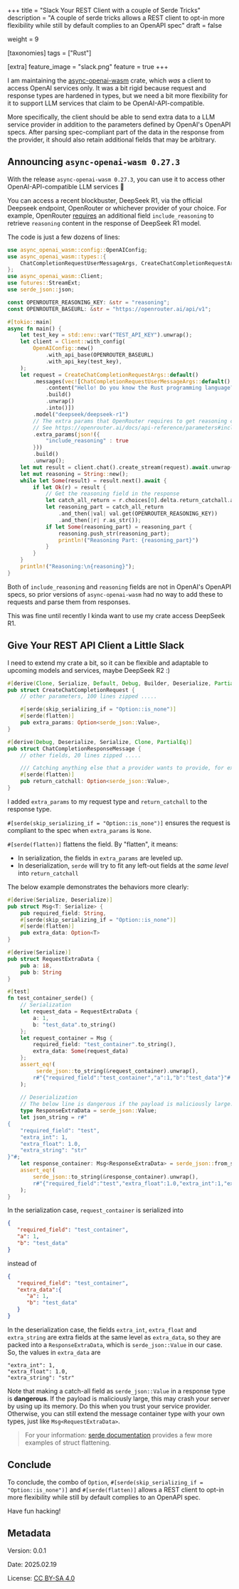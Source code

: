 +++
title = "Slack Your REST Client with a couple of Serde Tricks"
description = "A couple of serde tricks allows a REST client to opt-in more flexibility while still by default complies to an OpenAPI spec"
draft = false

weight = 9

[taxonomies]
tags = ["Rust"]

[extra]
feature_image = "slack.png"
feature = true
+++

I am maintaining the [async-openai-wasm](https://crates.io/crates/async-openai-wasm) crate, which _was_ a client to access OpenAI services only. It was a bit rigid because request and response types are hardened in types,
but we need a bit more flexibility for it to support LLM services that claim to be OpenAI-API-compatible. 

More specifically, the client should be able to send extra data to a LLM service provider in addition to the parameters defined by OpenAI's OpenAPI specs.
After parsing spec-compliant part of the data in the response from the provider, it should also retain additional fields that may be arbitrary.

## Announcing `async-openai-wasm 0.27.3`

With the release `async-openai-wasm 0.27.3`, you can use it to access other OpenAI-API-compatible LLM services 🎉

You can access a recent blockbuster, DeepSeek R1, via the official Deepseek endpoint, OpenRouter or whichever provider of your choice. 
For example, OpenRouter [requires](https://openrouter.ai/docs/api-reference/parameters#include-reasoning) an additional field `include_reasoning` to retrieve `reasoning` content in the response of DeepSeek R1 model.

The code is just a few dozens of lines:
```rust
use async_openai_wasm::config::OpenAIConfig;
use async_openai_wasm::types::{
    ChatCompletionRequestUserMessageArgs, CreateChatCompletionRequestArgs,
};
use async_openai_wasm::Client;
use futures::StreamExt;
use serde_json::json;

const OPENROUTER_REASONING_KEY: &str = "reasoning";
const OPENROUTER_BASEURL: &str = "https://openrouter.ai/api/v1";

#[tokio::main]
async fn main() {
    let test_key = std::env::var("TEST_API_KEY").unwrap();
    let client = Client::with_config(
        OpenAIConfig::new()
            .with_api_base(OPENROUTER_BASEURL)
            .with_api_key(test_key),
    );
    let request = CreateChatCompletionRequestArgs::default()
        .messages(vec![ChatCompletionRequestUserMessageArgs::default()
            .content("Hello! Do you know the Rust programming language?")
            .build()
            .unwrap()
            .into()])
        .model("deepseek/deepseek-r1")
        // The extra params that OpenRouter requires to get reasoning content
        // See https://openrouter.ai/docs/api-reference/parameters#include-reasoning
        .extra_params(json!({
            "include_reasoning" : true
        }))
        .build()
        .unwrap();
    let mut result = client.chat().create_stream(request).await.unwrap();
    let mut reasoning = String::new();
    while let Some(result) = result.next().await {
        if let Ok(r) = result {
            // Get the reasoning field in the response
            let catch_all_return = r.choices[0].delta.return_catchall.as_ref();
            let reasoning_part = catch_all_return
                .and_then(|val| val.get(OPENROUTER_REASONING_KEY))
                .and_then(|r| r.as_str());
            if let Some(reasoning_part) = reasoning_part {
                reasoning.push_str(reasoning_part);
                println!("Reasoning Part: {reasoning_part}")
            }
        }
    }
    println!("Reasoning:\n{reasoning}");
}
```

Both of `include_reasoning` and `reasoning` fields are not in OpenAI's OpenAPI specs, so prior versions of `async-openai-wasm` had no way to add these to requests and parse them from responses.

This was fine until recently I kinda want to use my crate access DeepSeek R1.

## Give Your REST API Client a Little Slack

I need to extend my crate a bit, so it can be flexible and adaptable to upcoming models and services, maybe DeepSeek R2 :) 

```rust
#[derive(Clone, Serialize, Default, Debug, Builder, Deserialize, PartialEq)]
pub struct CreateChatCompletionRequest {
    // other parameters, 100 lines zipped ..... 

    #[serde(skip_serializing_if = "Option::is_none")]
    #[serde(flatten)]
    pub extra_params: Option<serde_json::Value>,
}

#[derive(Debug, Deserialize, Serialize, Clone, PartialEq)]
pub struct ChatCompletionResponseMessage {
    // other fields, 20 lines zipped ..... 

    /// Catching anything else that a provider wants to provide, for example, a `reasoning` field
    #[serde(flatten)]
    pub return_catchall: Option<serde_json::Value>,
}
```

I added `extra_params` to my request type and `return_catchall` to the response type. 

`#[serde(skip_serializing_if = "Option::is_none")]` ensures the request is compliant to the spec when `extra_params` is `None`. 

`#[serde(flatten)]` flattens the field. By "flatten", it means:
* In serialization, the fields in `extra_params` are leveled up. 
* In deserialization, `serde` will try to fit any left-out fields at the _same level_ into `return_catchall`

The below example demonstrates the behaviors more clearly:

```Rust
#[derive(Serialize, Deserialize)]
pub struct Msg<T: Serialize> {
    pub required_field: String,
    #[serde(skip_serializing_if = "Option::is_none")]
    #[serde(flatten)]
    pub extra_data: Option<T>
}

#[derive(Serialize)]
pub struct RequestExtraData {
    pub a: i8,
    pub b: String
}

#[test]
fn test_container_serde() {
    // Serialization
    let request_data = RequestExtraData {
        a: 1,
        b: "test_data".to_string()
    };
    let request_container = Msg {
        required_field: "test_container".to_string(),
        extra_data: Some(request_data)
    };
    assert_eq!(
         serde_json::to_string(&request_container).unwrap(),
        r#"{"required_field":"test_container","a":1,"b":"test_data"}"#
    );
    
    // Deserialization
    // The below line is dangerous if the payload is maliciously large. Define a proper struct if you don't trust a server
    type ResponseExtraData = serde_json::Value; 
    let json_string = r#"
{
    "required_field": "test",
    "extra_int": 1,
    "extra_float": 1.0,
    "extra_string": "str"
}"#;
    let response_container: Msg<ResponseExtraData> = serde_json::from_str(json_string).unwrap();
    assert_eq!(
        serde_json::to_string(&response_container).unwrap(), 
        r#"{"required_field":"test","extra_float":1.0,"extra_int":1,"extra_string":"str"}"#
    );
}
```

In the serialization case, `request_container` is serialized into 
```json
{
   "required_field": "test_container",
   "a": 1,
   "b": "test_data"
}
```
instead of 
```json
{
   "required_field": "test_container",
   "extra_data":{
      "a": 1,
      "b": "test_data"
   }
}
```

In the deserialization case, the fields `extra_int`, `extra_float` and `extra_string` are extra fields at the same level as `extra_data`, so they are packed into a `ResponseExtraData`, which is `serde_json::Value` in our case. So, the values in `extra_data` are
```
"extra_int": 1,
"extra_float": 1.0,
"extra_string": "str"
```

Note that making a catch-all field as `serde_json::Value` in a response type is **dangerous**. If the payload is maliciously large, this may crash your server by using up its memory. Do this when you trust your service provider. 
Otherwise, you can still extend the message container type with your own types, just like `Msg<RequestExtraData>`.

> For your information: [serde documentation](https://serde.rs/attr-flatten.html) provides a few more examples of struct flattening.

## Conclude

To conclude, the combo of `Option`, `#[serde(skip_serializing_if = "Option::is_none")]` and `#[serde(flatten)]` allows a REST client to opt-in more flexibility while still by default complies to an OpenAPI spec. 

Have fun hacking!

## Metadata

Version: 0.0.1

Date: 2025.02.19

License: [CC BY-SA 4.0](https://creativecommons.org/licenses/by-sa/4.0/)
